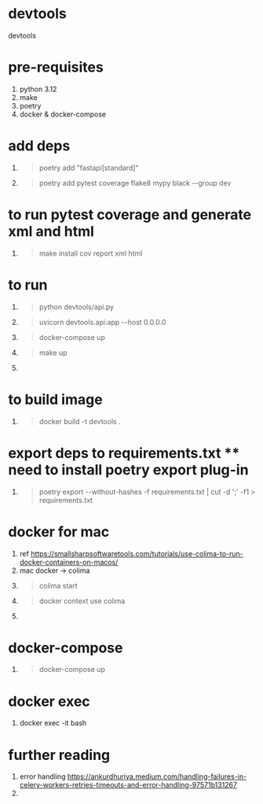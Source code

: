 # devtools
devtools

# pre-requisites 
1. python 3.12
2. make
3. poetry
4. docker & docker-compose

# add deps 
1. > poetry add "fastapi[standard]" 
2. > poetry add pytest coverage flake8 mypy black --group dev

# to run pytest coverage and generate xml and html
1. > make install cov report xml html

# to run 
1. > python devtools/api.py
2. > uvicorn devtools.api:app --host 0.0.0.0 
3. > docker-compose up
4. > make up
5. 

# to build image
1. > docker build -t devtools . 

# export deps to requirements.txt ** need to install poetry export plug-in
1. > poetry export --without-hashes -f requirements.txt | cut -d ';' -f1 > requirements.txt

# docker for mac 
1. ref https://smallsharpsoftwaretools.com/tutorials/use-colima-to-run-docker-containers-on-macos/
2. mac docker -> colima
3. > colima start
4. > docker context use colima
5. 

# docker-compose 
1. > docker-compose up

# docker exec 
1. docker exec -it <container name> bash 
   
# further reading 
1. error handling https://ankurdhuriya.medium.com/handling-failures-in-celery-workers-retries-timeouts-and-error-handling-97571b131267
2. 
